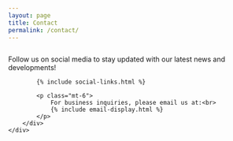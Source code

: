 ```yaml
---
layout: page
title: Contact
permalink: /contact/
---
```


<div class="columns is-centered">
    <div class="column is-8">
        <div class="content has-text-centered">
            <p class="subtitle">Follow us on social media to stay updated with our latest news and developments!</p>
            
            {% include social-links.html %}
            
            <p class="mt-6">
                For business inquiries, please email us at:<br>
                {% include email-display.html %}
            </p>
        </div>
    </div>
</div>